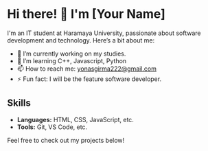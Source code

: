 # Hi there! 👋 I'm [Your Name]

I'm an IT student at Haramaya University, passionate about software development and technology. Here’s a bit about me:

- 🔭 I’m currently working on my studies.
- 🌱 I’m learning C++, Javascript, Python
- 📫 How to reach me: yonasgirma222@gmail.com
- ⚡ Fun fact: I will be the feature software developer.

## Skills
- **Languages:** HTML, CSS, JavaScript, etc.
- **Tools:** Git, VS Code, etc.

Feel free to check out my projects below!


<!---
YonasGr/YonasGr is a ✨ special ✨ repository because its `README.md` (this file) appears on your GitHub profile.
You can click the Preview link to take a look at your changes.
--->
